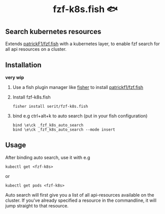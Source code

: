 <div align="center">

# fzf-k8s.fish 🐟

</div>

## Search kubernetes resources
Extends [patrickF1/fzf.fish](https://github.com/PatrickF1/fzf.fish) with a kubernetes layer, to enable fzf search for all api resources on a cluster.  

## Installation
**very wip**
1. Use a fish plugin manager like [fisher](https://github.com/jorgebucaran/fisher) to install [patrickf1/fzf.fish](https://github.com/PatrickF1/fzf.fisk)  

1. Install fzf-k8s.fish
    ```
    fisher install serit/fzf-k8s.fish
    ```

1. bind e.g ctrl+alt+k to auto search (put in your fish configuration)
    ``` 
    bind \e\ck _fzf_k8s_auto_search
    bind \e\ck _fzf_k8s_auto_search --mode insert 
    ```


## Usage
After binding auto search, use it with e.g  
```
kubectl get <fzf-k8s>
```
or  

```
kubectl get pods <fzf-k8s>
```

Auto search will first give you a list of all api-resources available on the cluster. If you've already specified a resource in the commandline, 
it will jump straight to that resource.



